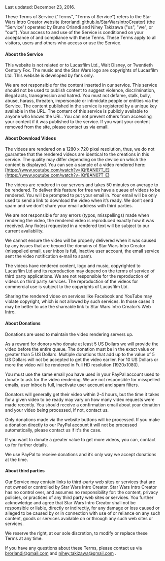 Last updated: December 23, 2016.

These Terms of Service ("Terms", "Terms of Service") refers to the Star Wars Intro Creator website (brorlandi.github.io/StarWarsIntroCreator) (the "Service") operated by Bruno Orlandi and Nihey Takizawa ("us", "we", or "our").
Your access to and use of the Service is conditioned on your acceptance of and compliance with these Terms. These Terms apply to all visitors, users and others who access or use the Service.

#### About the Service

This website is not related or  to Lucasfilm Ltd., Walt Disney, or Twentieth Century Fox. The music and the Star Wars logo are copyrights of Lucasfilm Ltd. This website is developed by fans only.

We are not responsible for the content inserted in our service. This service should not be used to publish content to suggest violence, discrimination, illegal acts, transgression and hatred.
You must not defame, stalk, bully, abuse, harass, threaten, impersonate or intimidate people or entities via the Service.
The content published in the service is registered by a unique key available in the URL. The content of this service is publicly available to anyone who knows the URL. You can not prevent others from accessing your content if it was published to the service. If you want your content removed from the site, please contact us via email.

#### About Download Videos

The videos are rendered on a 1280 x 720 pixel resolution, thus, we do not guarantee that the rendered videos are identical to the creations in this service. The quality may differ depending on the device on which the content is displayed. You can see a sample of a video rendered here: [https://www.youtube.com/watch?v=IQf8AN07T_E](https://www.youtube.com/watch?v=IQf8AN07T_E)

The videos are rendered in our servers and takes 50 minutes on average to be rendered. To deliver this feature for free we have a queue of videos to be rendered. You will be prompted to put your email in. Your email will be only used to send a link to download the video when it’s ready. We don’t send spam and we don’t share your email address with third parties.

We are not responsible for any errors (typos, misspellings) made when rendering the video, the rendered video is reproduced exactly how it was received. Any fix(es) requested in a rendered text will be subject to our current availability.

We cannot ensure the video will be properly delivered when it was caused by any issues that are beyond the domains of Star Wars Intro Creator (misspelled email, user inbox is full, inactive user account,  the email service sent the video notification e-mail to spam).

The videos have rendered content, logo and music, copyrighted to Lucasfilm Ltd and its reproduction may depend on the terms of service of third party applications. We are not responsible for the reproduction of videos on third party services. The reproduction of the videos for commercial use is subject to the copyrights of Lucasfilm Ltd.

Sharing the rendered video on services like Facebook and YouTube may violate copyright, which is not allowed by such services. In those cases it may be better to use the shareable link to Star Wars Intro Creator’s Web Intro.

#### About Donations

Donations are used to maintain the video rendering servers up.

As a reward for donors who donate at least 5 US Dollars we will provide the video before the entire queue. The donation must be in the exact value or greater than 5 US Dollars. Multiple donations that add up to the value of 5 US Dollars will not be accepted to get the video earlier. For 10 US Dollars or more the video will be rendered in Full HD resolution (1920x1080).

You must use the same email you have used in your PayPal account used to donate to ask for the video rendering. We are not responsible for misspelled emails, user inbox is full, inactivate user account and spam filters.

Donators will generally get their video within 2-4 hours, but the time it takes for a given video to be ready may vary on how many video requests were made recently. You should receive a confirmation email about your donation and your video being processed, if not, contact us.

Only donations made via the website buttons will be processed. If you make a donation directly to our PayPal account it will not be processed automatically, please contact us if it's the case.

If you want to donate a greater value to get more videos, you can, contact us for further details.

We use PayPal to receive donations and it’s only way we accept donations at the time.

#### About third parties

Our Service may contain links to third-party web sites or services that are not owned or controlled by Star Wars Intro Creator. Star Wars Intro Creator has no control over, and assumes no responsibility for: the content, privacy policies, or practices of any third party web sites or services. You further acknowledge and agree that Star Wars Intro Creator shall not be responsible or liable, directly or indirectly, for any damage or loss caused or alleged to be caused by or in connection with use of or reliance on any such content, goods or services available on or through any such web sites or services.

We reserve the right, at our sole discretion, to modify or replace these Terms at any time.

If you have any questions about these Terms, please contact us via brorlandi@gmail.com and nihey.takizawa@gmail.com .
